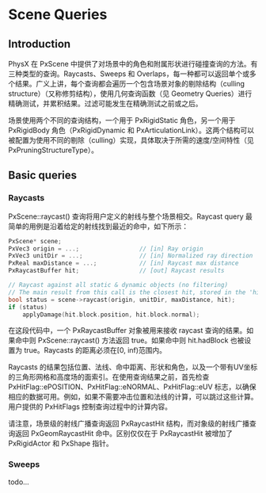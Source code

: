 # Scene Queries

## Introduction

PhysX 在 PxScene 中提供了对场景中的角色和附属形状进行碰撞查询的方法。有三种类型的查询。Raycasts、Sweeps 和 Overlaps，每一种都可以返回单个或多个结果。广义上讲，每个查询都会遍历一个包含场景对象的剔除结构（culling structure）（又称修剪结构），使用几何查询函数（见 Geometry Queries）进行精确测试，并累积结果。过滤可能发生在精确测试之前或之后。

场景使用两个不同的查询结构，一个用于 PxRigidStatic 角色，另一个用于 PxRigidBody 角色（PxRigidDynamic 和 PxArticulationLink）。这两个结构可以被配置为使用不同的剔除（culling）实现，具体取决于所需的速度/空间特性（见 PxPruningStructureType）。

## Basic queries

### Raycasts

PxScene::raycast() 查询将用户定义的射线与整个场景相交。Raycast query 最简单的用例是沿着给定的射线找到最近的命中，如下所示：

```cpp
PxScene* scene;
PxVec3 origin = ...;                 // [in] Ray origin
PxVec3 unitDir = ...;                // [in] Normalized ray direction
PxReal maxDistance = ...;            // [in] Raycast max distance
PxRaycastBuffer hit;                 // [out] Raycast results

// Raycast against all static & dynamic objects (no filtering)
// The main result from this call is the closest hit, stored in the 'hit.block' structure
bool status = scene->raycast(origin, unitDir, maxDistance, hit);
if (status)
    applyDamage(hit.block.position, hit.block.normal);
```

在这段代码中，一个 PxRaycastBuffer 对象被用来接收 raycast 查询的结果。如果命中则 PxScene::raycast() 方法返回 true。如果命中则 hit.hadBlock 也被设置为 true。Raycasts 的距离必须在[0, inf)范围内。

Raycasts 的结果包括位置、法线、命中距离、形状和角色，以及一个带有UV坐标的三角形网格和高度场的面索引。在使用查询结果之前，首先检查 PxHitFlag::ePOSITION、PxHitFlag::eNORMAL、PxHitFlag::eUV 标志，以确保相应的数据可用。例如，如果不需要冲击位置和法线的计算，可以跳过这些计算。用户提供的 PxHitFlags 控制查询过程中的计算内容。

请注意，场景级的射线广播查询返回 PxRaycastHit 结构，而对象级的射线广播查询返回 PxGeomRaycastHit 命中。区别仅仅在于 PxRaycastHit 被增加了 PxRigidActor 和 PxShape 指针。

### Sweeps

todo...

